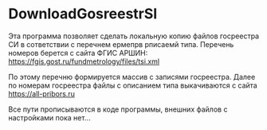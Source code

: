 # DownloadGosreestrSI
Эта программа позволяет сделать локальную копию файлов госреестра СИ в сответствии с перечнем ермепрв рписаемй типа. 
Перечень номеров берется с сайта ФГИС АРШИН: https://fgis.gost.ru/fundmetrology/files/tsi.xml

По этому перечню формируется массив с записями госреестра.
Далее по номерам госреестра файлы с описанием типа выкачиваются с сайта https://all-pribors.ru

Все пути прописываются в коде программы, внешних файлов с настройками пока нет...
